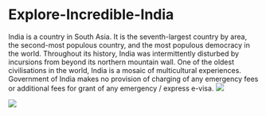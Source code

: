 # Explore-Incredible-India
India is a country in South Asia. It is the seventh-largest country by area, the second-most populous country, and the most populous democracy in the world.
Throughout its history, India was intermittently disturbed by incursions from beyond its northern mountain wall.
One of the oldest civilisations in the world, India is a mosaic of multicultural experiences.
Government of India makes no provision of charging of any emergency fees or additional fees for grant of any emergency / express e-visa.
<img src="https://i.ibb.co/FqtvCvb/Screenshot-2022-10-02-011047.png" />

<img src="https://i.ibb.co/FXwNqdV/Screenshot-2022-10-02-011137.png" />


